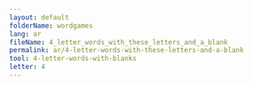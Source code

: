 ```yaml
---
layout: default
folderName: wordgames
lang: ar
fileName: 4_letter_words_with_these_letters_and_a_blank
permalink: ar/4-letter-words-with-these-letters-and-a-blank
tool: 4-letter-words-with-blanks
letter: 4
---
```

